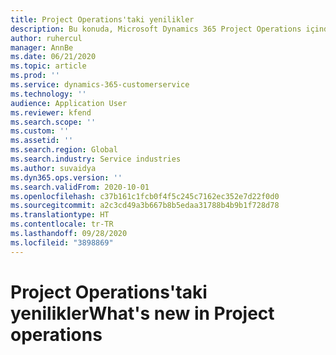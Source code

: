 ```yaml
---
title: Project Operations'taki yenilikler
description: Bu konuda, Microsoft Dynamics 365 Project Operations içindeki yeni özellikler ve işlevler hakkında bilgiler sağlanmaktadır.
author: ruhercul
manager: AnnBe
ms.date: 06/21/2020
ms.topic: article
ms.prod: ''
ms.service: dynamics-365-customerservice
ms.technology: ''
audience: Application User
ms.reviewer: kfend
ms.search.scope: ''
ms.custom: ''
ms.assetid: ''
ms.search.region: Global
ms.search.industry: Service industries
ms.author: suvaidya
ms.dyn365.ops.version: ''
ms.search.validFrom: 2020-10-01
ms.openlocfilehash: c37b161c1fcb0f4f5c245c7162ec352e7d22f0d0
ms.sourcegitcommit: a2c3cd49a3b667b8b5edaa31788b4b9b1f728d78
ms.translationtype: HT
ms.contentlocale: tr-TR
ms.lasthandoff: 09/28/2020
ms.locfileid: "3898869"
---
```

# <a name="whats-new-in-project-operations"></a><span data-ttu-id="a9250-103">Project Operations'taki yenilikler</span><span class="sxs-lookup"><span data-stu-id="a9250-103">What's new in Project operations</span></span>
